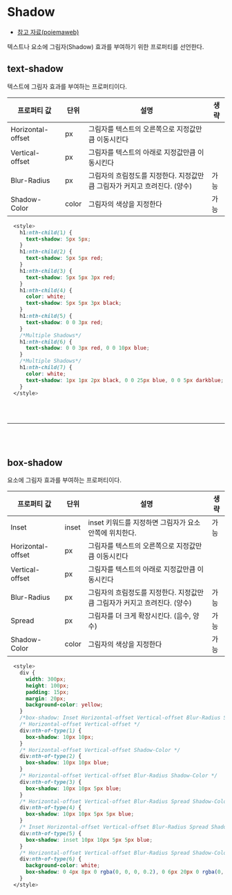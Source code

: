 # Shadow

- [참고 자료(poiemaweb)](https://poiemaweb.com/css3-shadow)

텍스트나 요소에 그림자(Shadow) 효과를 부여하기 위한 프로퍼티를 선언한다.

## text-shadow

텍스트에 그림자 효과를 부여하는 프로퍼티이다.

| 프로퍼티 값       | 단위  | 설명                                                                      | 생략 |
| ----------------- | ----- | ------------------------------------------------------------------------- | ---- |
| Horizontal-offset | px    | 그림자를 텍스트의 오른쪽으로 지정값만큼 이동시킨다                        |
| Vertical-offset   | px    | 그림자를 텍스트의 아래로 지정값만큼 이동시킨다                            |
| Blur-Radius       | px    | 그림자의 흐림정도를 지정한다. 지정값만큼 그림자가 커지고 흐려진다. (양수) | 가능 |
| Shadow-Color      | color | 그림자의 색상을 지정한다                                                  | 가능 |

```css
  <style>
    h1:nth-child(1) {
      text-shadow: 5px 5px;
    }
    h1:nth-child(2) {
      text-shadow: 5px 5px red;
    }
    h1:nth-child(3) {
      text-shadow: 5px 5px 3px red;
    }
    h1:nth-child(4) {
      color: white;
      text-shadow: 5px 5px 3px black;
    }
    h1:nth-child(5) {
      text-shadow: 0 0 3px red;
    }
    /*Multiple Shadows*/
    h1:nth-child(6) {
      text-shadow: 0 0 3px red, 0 0 10px blue;
    }
    /*Multiple Shadows*/
    h1:nth-child(7) {
      color: white;
      text-shadow: 1px 1px 2px black, 0 0 25px blue, 0 0 5px darkblue;
    }
  </style>
```

<br /><br />

---

<br /><br />

## box-shadow

요소에 그림자 효과를 부여하는 프로퍼티이다.

| 프로퍼티 값       | 단위  | 설명                                                                      | 생략 |
| ----------------- | ----- | ------------------------------------------------------------------------- | ---- |
| Inset             | inset | inset 키워드를 지정하면 그림자가 요소 안쪽에 위치한다.                    | 가능 |
| Horizontal-offset | px    | 그림자를 텍스트의 오른쪽으로 지정값만큼 이동시킨다                        |
| Vertical-offset   | px    | 그림자를 텍스트의 아래로 지정값만큼 이동시킨다                            |
| Blur-Radius       | px    | 그림자의 흐림정도를 지정한다. 지정값만큼 그림자가 커지고 흐려진다. (양수) | 가능 |
| Spread            | px    | 그림자를 더 크게 확장시킨다. (음수, 양수)                                 | 가능 |
| Shadow-Color      | color | 그림자의 색상을 지정한다                                                  | 가능 |

```css
  <style>
    div {
      width: 300px;
      height: 100px;
      padding: 15px;
      margin: 20px;
      background-color: yellow;
    }
    /*box-shadow: Inset Horizontal-offset Vertical-offset Blur-Radius Spread Shadow-Color;*/
    /* Horizontal-offset Vertical-offset */
    div:nth-of-type(1) {
      box-shadow: 10px 10px;
    }
    /* Horizontal-offset Vertical-offset Shadow-Color */
    div:nth-of-type(2) {
      box-shadow: 10px 10px blue;
    }
    /* Horizontal-offset Vertical-offset Blur-Radius Shadow-Color */
    div:nth-of-type(3) {
      box-shadow: 10px 10px 5px blue;
    }
    /* Horizontal-offset Vertical-offset Blur-Radius Spread Shadow-Color */
    div:nth-of-type(4) {
      box-shadow: 10px 10px 5px 5px blue;
    }
    /* Inset Horizontal-offset Vertical-offset Blur-Radius Spread Shadow-Color */
    div:nth-of-type(5) {
      box-shadow: inset 10px 10px 5px 5px blue;
    }
    /* Horizontal-offset Vertical-offset Blur-Radius Spread Shadow-Color */
    div:nth-of-type(6) {
      background-color: white;
      box-shadow: 0 4px 8px 0 rgba(0, 0, 0, 0.2), 0 6px 20px 0 rgba(0, 0, 0, 0.19);
    }
  </style>
```
